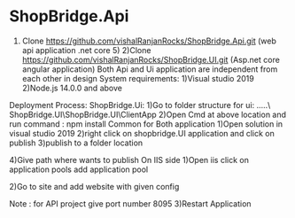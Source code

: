 # ShopBridge.Api


1) Clone https://github.com/vishalRanjanRocks/ShopBridge.Api.git (web api application .net core 5)
2)Clone https://github.com/vishalRanjanRocks/ShopBridge.UI.git (Asp.net core angular application)
Both Api and Ui application are independent from each other in design
System requirements:
1)Visual studio 2019
2)Node.js 14.0.0 and above

Deployment Process:
ShopBridge.Ui:
1)Go to folder structure for ui:  .....\ ShopBridge.UI\ShopBridge.UI\ClientApp
2)Open Cmd at above location and run command : npm install
Common for Both application 
1)Open solution in visual studio 2019
2)right click on shopbridge.UI application and click on publish
3)publish to a folder location

4)Give path where wants to publish
On IIS side
1)Open iis click on application pools add application pool

2)Go to site and add website with given config

Note : for API project give port number 8095
3)Restart Application

